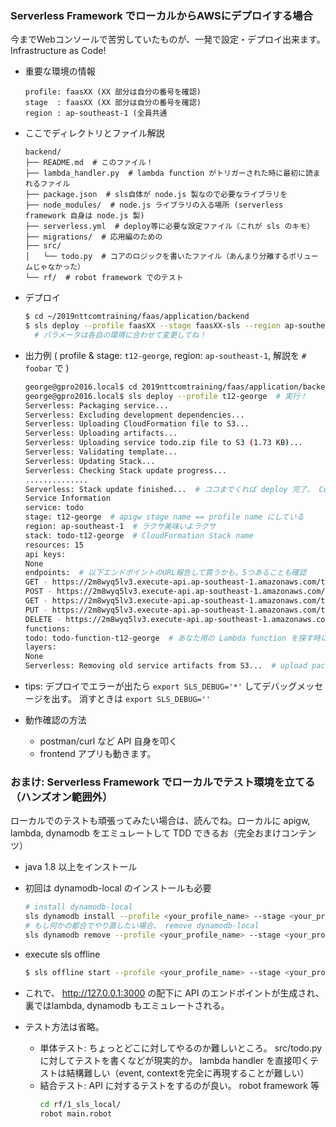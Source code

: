 ### Serverless Framework でローカルからAWSにデプロイする場合
今までWebコンソールで苦労していたものが、一発で設定・デプロイ出来ます。 Infrastructure as Code!

- 重要な環境の情報
    ```
    profile: faasXX (XX 部分は自分の番号を確認)
    stage  : faasXX (XX 部分は自分の番号を確認)
    region : ap-southeast-1 (全員共通
    ```

- ここでディレクトリとファイル解説
    ```
    backend/
    ├── README.md  # このファイル！
    ├── lambda_handler.py  # lambda function がトリガーされた時に最初に読まれるファイル
    ├── package.json  # sls自体が node.js 製なので必要なライブラリを
    ├── node_modules/  # node.js ライブラリの入る場所 (serverless framework 自身は node.js 製)
    ├── serverless.yml  # deploy等に必要な設定ファイル（これが sls のキモ）
    ├── migrations/  # 応用編のための
    ├── src/
    │   └── todo.py  # コアのロジックを書いたファイル（あんまり分離するボリュームじゃなかった）
    └── rf/  # robot framework でのテスト
    ```

- デプロイ
    ```sh
    $ cd ~/2019nttcomtraining/faas/application/backend
    $ sls deploy --profile faasXX --stage faasXX-sls --region ap-southeast1
      # パラメータは各自の環境に合わせて変更してね！
    ```

- 出力例 ( profile & stage: `t12-george`, region: `ap-southeast-1`, 解説を `# foobar` で )
    ```sh
    george@gpro2016.local$ cd 2019nttcomtraining/faas/application/backend
    george@gpro2016.local$ sls deploy --profile t12-george  # 実行！
    Serverless: Packaging service...
    Serverless: Excluding development dependencies...
    Serverless: Uploading CloudFormation file to S3...
    Serverless: Uploading artifacts...
    Serverless: Uploading service todo.zip file to S3 (1.73 KB)...
    Serverless: Validating template...
    Serverless: Updating Stack...
    Serverless: Checking Stack update progress...
    ..............
    Serverless: Stack update finished...  # ココまでくれば deploy 完了。 Congrats!
    Service Information
    service: todo
    stage: t12-george  # apigw stage name == profile name にしている
    region: ap-southeast-1  # ラクサ美味いよラクサ
    stack: todo-t12-george  # CloudFormation Stack name
    resources: 15
    api keys:
    None
    endpoints:  # 以下エンドポイントのURL報告して貰うかも。5つあることも確認
    GET - https://2m8wyq5lv3.execute-api.ap-southeast-1.amazonaws.com/t12-george/tasks
    POST - https://2m8wyq5lv3.execute-api.ap-southeast-1.amazonaws.com/t12-george/tasks
    GET - https://2m8wyq5lv3.execute-api.ap-southeast-1.amazonaws.com/t12-george/tasks/{id}
    PUT - https://2m8wyq5lv3.execute-api.ap-southeast-1.amazonaws.com/t12-george/tasks/{id}
    DELETE - https://2m8wyq5lv3.execute-api.ap-southeast-1.amazonaws.com/t12-george/tasks/{id}
    functions:
    todo: todo-function-t12-george  # あなた用の Lambda function を探す時にここの名前で
    layers:
    None
    Serverless: Removing old service artifacts from S3...  # upload packege がたまりすぎないように rotate してる
    ```

- tips: デプロイでエラーが出たら `export SLS_DEBUG='*'` してデバッグメッセージを出す。 消すときは `export SLS_DEBUG=''`

- 動作確認の方法
    - postman/curl など API 自身を叩く
    - frontend アプリも動きます。

### おまけ: Serverless Framework でローカルでテスト環境を立てる（ハンズオン範囲外）
ローカルでのテストも頑張ってみたい場合は、読んでね。ローカルに apigw, lambda, dynamodb をエミュレートして TDD できるお（完全おまけコンテンツ）

- java 1.8 以上をインストール
- 初回は dynamodb-local のインストールも必要
    ```sh
    # install dynamodb-local
    sls dynamodb install --profile <your_profile_name> --stage <your_profile_name> --region <our_region_name>
    # もし何かの都合でやり直したい場合、 remove dynamodb-local
    sls dynamodb remove --profile <your_profile_name> --stage <your_profile_name> --region <our_region_name>
    ```

- execute sls offline
    ```sh
    $ sls offline start --profile <your_profile_name> --stage <your_profile_name> --region <our_region_name>
    ```

- これで、 http://127.0.0.1:3000 の配下に API のエンドポイントが生成され、裏ではlambda, dynamodb もエミュレートされる。
- テスト方法は省略。
    - 単体テスト: ちょっとどこに対してやるのか難しいところ。 src/todo.py に対してテストを書くなどが現実的か。 lambda handler を直接叩くテストは結構難しい（event, contextを完全に再現することが難しい）
    - 結合テスト: API に対するテストをするのが良い。 robot framework 等
        ```sh
        cd rf/1_sls_local/
        robot main.robot
        ```


